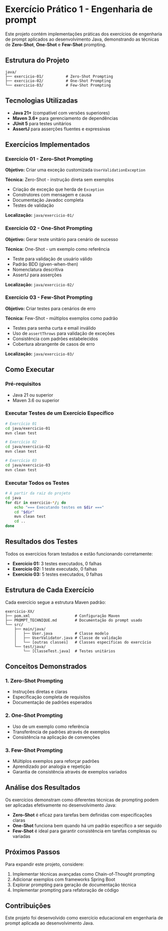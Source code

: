 # Exercício Prático 1 - Engenharia de prompt

Este projeto contém implementações práticas dos exercícios de engenharia de prompt aplicados ao desenvolvimento Java, demonstrando as técnicas de **Zero-Shot**, **One-Shot** e **Few-Shot** prompting.

## Estrutura do Projeto

```
java/
├── exercicio-01/          # Zero-Shot Prompting
├── exercicio-02/          # One-Shot Prompting  
└── exercicio-03/          # Few-Shot Prompting
```

## Tecnologias Utilizadas

- **Java 21+** (compatível com versões superiores)
- **Maven 3.6+** para gerenciamento de dependências
- **JUnit 5** para testes unitários
- **AssertJ** para asserções fluentes e expressivas

## Exercícios Implementados

### Exercício 01 - Zero-Shot Prompting
**Objetivo:** Criar uma exceção customizada `UserValidationException`

**Técnica:** Zero-Shot - instrução direta sem exemplos
- Criação de exceção que herda de `Exception`
- Construtores com mensagem e causa
- Documentação Javadoc completa
- Testes de validação

**Localização:** `java/exercicio-01/`

### Exercício 02 - One-Shot Prompting  
**Objetivo:** Gerar teste unitário para cenário de sucesso

**Técnica:** One-Shot - um exemplo como referência
- Teste para validação de usuário válido
- Padrão BDD (given-when-then)
- Nomenclatura descritiva
- AssertJ para asserções

**Localização:** `java/exercicio-02/`

### Exercício 03 - Few-Shot Prompting
**Objetivo:** Criar testes para cenários de erro

**Técnica:** Few-Shot - múltiplos exemplos como padrão
- Testes para senha curta e email inválido  
- Uso de `assertThrows` para validação de exceções
- Consistência com padrões estabelecidos
- Cobertura abrangente de casos de erro

**Localização:** `java/exercicio-03/`

## Como Executar

### Pré-requisitos
- Java 21 ou superior
- Maven 3.6 ou superior

### Executar Testes de um Exercício Específico

```bash
# Exercício 01
cd java/exercicio-01
mvn clean test

# Exercício 02  
cd java/exercicio-02
mvn clean test

# Exercício 03
cd java/exercicio-03
mvn clean test
```

### Executar Todos os Testes

```bash
# A partir da raiz do projeto
cd java
for dir in exercicio-*/; do
    echo "=== Executando testes em $dir ==="
    cd "$dir"
    mvn clean test
    cd ..
done
```

## Resultados dos Testes

Todos os exercícios foram testados e estão funcionando corretamente:

- **Exercício 01:** 3 testes executados, 0 falhas
- **Exercício 02:** 1 teste executado, 0 falhas  
- **Exercício 03:** 5 testes executados, 0 falhas

## Estrutura de Cada Exercício

Cada exercício segue a estrutura Maven padrão:

```
exercicio-XX/
├── pom.xml                    # Configuração Maven
├── PROMPT_TECHNIQUE.md        # Documentação do prompt usado
└── src/
    ├── main/java/
    │   ├── User.java          # Classe modelo
    │   ├── UserValidator.java # Classe de validação
    │   └── [outras classes]   # Classes específicas do exercício
    └── test/java/
        └── [ClasseTest.java]  # Testes unitários
```

## Conceitos Demonstrados

### 1. Zero-Shot Prompting
- Instruções diretas e claras
- Especificação completa de requisitos
- Documentação de padrões esperados

### 2. One-Shot Prompting  
- Uso de um exemplo como referência
- Transferência de padrões através de exemplos
- Consistência na aplicação de convenções

### 3. Few-Shot Prompting
- Múltiplos exemplos para reforçar padrões
- Aprendizado por analogia e repetição
- Garantia de consistência através de exemplos variados

## Análise dos Resultados

Os exercícios demonstram como diferentes técnicas de prompting podem ser aplicadas efetivamente no desenvolvimento Java:

- **Zero-Shot** é eficaz para tarefas bem definidas com especificações claras
- **One-Shot** funciona bem quando há um padrão específico a ser seguido
- **Few-Shot** é ideal para garantir consistência em tarefas complexas ou variadas

## Próximos Passos

Para expandir este projeto, considere:

1. Implementar técnicas avançadas como Chain-of-Thought prompting
2. Adicionar exemplos com frameworks Spring Boot
3. Explorar prompting para geração de documentação técnica
4. Implementar prompting para refatoração de código

## Contribuições

Este projeto foi desenvolvido como exercício educacional em engenharia de prompt aplicada ao desenvolvimento Java.